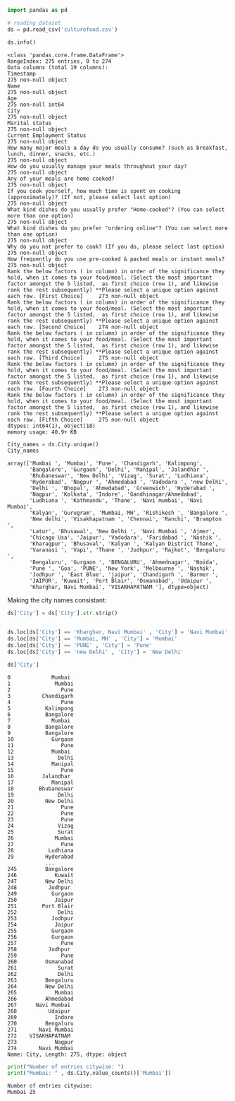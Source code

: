 

```python
import pandas as pd
```


```python
# reading dataset
ds = pd.read_csv('culturefood.csv')
```


```python
ds.info()
```

    <class 'pandas.core.frame.DataFrame'>
    RangeIndex: 275 entries, 0 to 274
    Data columns (total 19 columns):
    Timestamp                                                                                                                                                                                                                                                                                                    275 non-null object
    Name                                                                                                                                                                                                                                                                                                         275 non-null object
    Age                                                                                                                                                                                                                                                                                                          275 non-null int64
    City                                                                                                                                                                                                                                                                                                         275 non-null object
    Marital status                                                                                                                                                                                                                                                                                               275 non-null object
    Current Employment Status                                                                                                                                                                                                                                                                                    275 non-null object
    How many major meals a day do you usually consume? (such as breakfast, lunch, dinner, snacks, etc.)                                                                                                                                                                                                          275 non-null object
    How do you usually manage your meals throughout your day?                                                                                                                                                                                                                                                    275 non-null object
    Any of your meals are home cooked?                                                                                                                                                                                                                                                                           275 non-null object
    If you cook yourself, how much time is spent on cooking (approximately)? (If not, please select last option)                                                                                                                                                                                                 275 non-null object
    What kind dishes do you usually prefer "Home-cooked"? (You can select more than one option)                                                                                                                                                                                                                  275 non-null object
    What kind dishes do you prefer "ordering online"? (You can select more than one option)                                                                                                                                                                                                                      275 non-null object
    Why do you not prefer to cook? (If you do, please select last option)                                                                                                                                                                                                                                        275 non-null object
    How frequently do you use pre-cooked & packed meals or instant meals?                                                                                                                                                                                                                                        275 non-null object
    Rank the below factors ( in column) in order of the significance they hold, when it comes to your food/meal. (Select the most important factor amongst the 5 listed,  as first choice (row 1), and likewise rank the rest subsequently) **Please select a unique option against each row. [First Choice]     273 non-null object
    Rank the below factors ( in column) in order of the significance they hold, when it comes to your food/meal. (Select the most important factor amongst the 5 listed,  as first choice (row 1), and likewise rank the rest subsequently) **Please select a unique option against each row. [Second Choice]    274 non-null object
    Rank the below factors ( in column) in order of the significance they hold, when it comes to your food/meal. (Select the most important factor amongst the 5 listed,  as first choice (row 1), and likewise rank the rest subsequently) **Please select a unique option against each row. [Third Choice]     275 non-null object
    Rank the below factors ( in column) in order of the significance they hold, when it comes to your food/meal. (Select the most important factor amongst the 5 listed,  as first choice (row 1), and likewise rank the rest subsequently) **Please select a unique option against each row. [Fourth Choice]    273 non-null object
    Rank the below factors ( in column) in order of the significance they hold, when it comes to your food/meal. (Select the most important factor amongst the 5 listed,  as first choice (row 1), and likewise rank the rest subsequently) **Please select a unique option against each row. [Fifth Choice]     275 non-null object
    dtypes: int64(1), object(18)
    memory usage: 40.9+ KB





```python
City_names = ds.City.unique()
City_names
```




    array(['Mumbai ', 'Mumbai', 'Pune', 'Chandigarh', 'Kalimpong',
           'Bangalore', 'Gurgaon', 'Delhi', 'Manipal', 'Jalandhar ',
           'Bhubaneswar', 'New Delhi', 'Vizag', 'Surat', 'Ludhiana',
           'Hyderabad', 'Nagpur ', 'Ahmedabad ', 'Vadodara ', 'new Delhi',
           'Delhi ', 'Bhopal', 'Ahmedabad', 'Greenwich', 'Hyderabad ',
           'Nagpur', 'Kolkata', 'Indore', 'Gandhinagar/Ahmedabad',
           'Ludhiana ', 'Kathmandu', 'Thane', 'Navi mumbai', 'Navi Mumbai',
           'Kalyan', 'Gurugram', 'Mumbai, MH', 'Rishikesh ', 'Bangalore ',
           'New delhi', 'Visakhapatnam ', 'Chennai', 'Ranchi', 'Brampton ',
           'Latur', 'Bhusawal', 'New Delhi ', 'Navi Mumbai ', 'Ajmer',
           'Chicago Usa', 'Jaipur', 'Vadodara', 'Faridabad ', 'Nashik ',
           'Kharagpur', 'Bhusaval', 'Kalyan ', 'Kalyan District Thane',
           'Varanasi ', 'Vapi', 'Thane ', 'Jodhpur', 'Rajkot', 'Bengaluru ',
           'Bengaluru', 'Gurgaon ', 'BENGALURU', 'Ahmednagar', 'Noida',
           'Pune ', 'Goa', 'PUNE', 'New York', 'Melbourne ', 'Nashik',
           'Jodhpur ', 'East Blue', 'jaipur', 'Chandigarh ', 'Barmer ',
           'JAIPUR', 'Kuwait', 'Port Blair', 'Osmanabad', 'Udaipur ',
           'Kharghar, Navi Mumbai', 'VISAKHAPATNAM '], dtype=object)



Making the city names consistant:


```python
ds['City'] = ds['City'].str.strip()
```


```python

```


```python
ds.loc[ds['City'] == 'Kharghar, Navi Mumbai' , 'City'] = 'Navi Mumbai'
ds.loc[ds['City'] == 'Mumbai, MH' , 'City'] = 'Mumbai'
ds.loc[ds['City'] == 'PUNE' , 'City'] = 'Pune'
ds.loc[ds['City'] == 'new Delhi' , 'City'] = 'New Delhi'
```


```python
ds['City']
```




    0             Mumbai 
    1              Mumbai
    2                Pune
    3          Chandigarh
    4                Pune
    5           Kalimpong
    6           Bangalore
    7             Mumbai 
    8           Bangalore
    9           Bangalore
    10            Gurgaon
    11               Pune
    12            Mumbai 
    13              Delhi
    14            Manipal
    15               Pune
    16         Jalandhar 
    17            Manipal
    18        Bhubaneswar
    19              Delhi
    20          New Delhi
    21               Pune
    22               Pune
    23               Pune
    24              Vizag
    25              Surat
    26             Mumbai
    27               Pune
    28           Ludhiana
    29          Hyderabad
                ...      
    245         Bangalore
    246            Kuwait
    247         New Delhi
    248          Jodhpur 
    249           Gurgaon
    250            Jaipur
    251        Port Blair
    252             Delhi
    253           Jodhpur
    254            Jaipur
    255           Gurgaon
    256           Gurgaon
    257              Pune
    258          Jodhpur 
    259              Pune
    260         Osmanabad
    261             Surat
    262             Delhi
    263         Bengaluru
    264         New Delhi
    265            Mumbai
    266         Ahmedabad
    267      Navi Mumbai 
    268          Udaipur 
    269            Indore
    270         Bengaluru
    271       Navi Mumbai
    272    VISAKHAPATNAM 
    273            Nagpur
    274       Navi Mumbai
    Name: City, Length: 275, dtype: object




```python
print("Number of entries citywise: ")
print("Mumbai: " , ds.City.value_counts()['Mumbai'])
```

    Number of entries citywise: 
    Mumbai 25



```python

```
